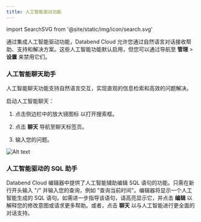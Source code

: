 ```yaml
---
title: 人工智能驱动功能
---
```

import SearchSVG from '@site/static/img/icon/search.svg'

通过集成人工智能驱动功能，Databend Cloud 允许您通过自然语言对话接收帮助、支持和解决方案。这些人工智能功能默认启用，但您可以通过导航至 **管理** > **设置** 来禁用它们。

### 人工智能聊天助手

人工智能聊天功能支持自然语言交互，实现直观的信息检索和高效的问题解决。

启动人工智能聊天：

1. 点击侧边栏中的放大镜图标 <SearchSVG/> 以打开搜索框。

2. 点击 **聊天** 导航至聊天标签页。

3. 输入您的问题。

![Alt text](@site/static/img/documents/worksheet/ai-chat.gif)

### 人工智能驱动的 SQL 助手

Databend Cloud 编辑器中提供了人工智能辅助编辑 SQL 语句的功能。只需在新行开头输入 "/" 并输入您的查询，例如 "查询当前时间"。编辑器将显示一个人工智能生成的 SQL 语句。如需进一步指导该语句，请高亮显示它，并点击 **编辑** 以解释您的修改意图或请求更多帮助。或者，点击 **聊天** 以与人工智能进行更全面的对话支持。